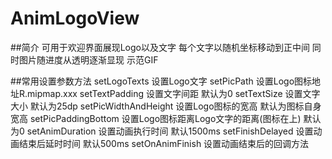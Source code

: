 # AnimLogoView
##简介
可用于欢迎界面展现Logo以及文字 每个文字以随机坐标移动到正中间 同时图片随进度从透明逐渐显现
示范GIF

##常用设置参数方法
setLogoTexts 设置Logo文字
setPicPath 设置Logo图标地址R.mipmap.xxx
setTextPadding 设置文字间距 默认为0
setTextSize 设置文字大小 默认为25dp
setPicWidthAndHeight 设置Logo图标的宽高 默认为图标自身宽高
setPicPaddingBottom 设置Logo图标距离Logo文字的距离(图标在上) 默认为0
setAnimDuration 设置动画执行时间 默认1500ms
setFinishDelayed 设置动画结束后延时时间 默认500ms
setOnAnimFinish 设置动画结束后的回调方法
